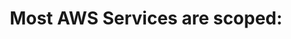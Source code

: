 ---
layout: answer
title: "Most AWS Services are scoped:"
blurb: "AWS S3? AWS Fargate? AWS VPNs? They're all scoped regionally. Check out the list of regionally scoped services yourself in the docs."
quid: 266
---